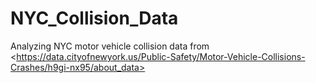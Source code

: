 # NYC_Collision_Data
Analyzing NYC motor vehicle collision data from &lt;https://data.cityofnewyork.us/Public-Safety/Motor-Vehicle-Collisions-Crashes/h9gi-nx95/about_data>
